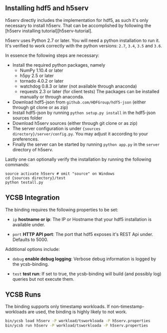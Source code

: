 <!--
Copyright (c) 2018 YCSB contributors. All rights reserved.

Licensed under the Apache License, Version 2.0 (the "License"); you
may not use this file except in compliance with the License. You
may obtain a copy of the License at

http://www.apache.org/licenses/LICENSE-2.0

Unless required by applicable law or agreed to in writing, software
distributed under the License is distributed on an "AS IS" BASIS,
WITHOUT WARRANTIES OR CONDITIONS OF ANY KIND, either express or
implied. See the License for the specific language governing
permissions and limitations under the License. See accompanying
LICENSE file.
-->

## Installing hdf5 and h5serv

h5serv directly includes the implementation for hdf5, as such it's only necessary to install h5serv.
That can be accomplished by following the [h5serv installing tutorial][h5serv-tutorial].

h5serv uses Python 2.7 or later. You will need a python installation to run it.
It's verified to work correctly with the python versions: `2.7`, `3.4`, `3.5` and `3.6`.

In essence the following steps are necessary:

- Install the required python packages, namely
    - NumPy 1.10.4 or later
    - h5py 2.5 or later
    - tornado 4.0.2 or later
    - watchdog 0.8.3 or later (not available through anaconda)
    - requests 2.3 or later (for client tests)
 The packages can be installed manually or through anaconda.
- Download hdf5-json from `github.com/HDFGroup/hdf5-json` (either through git clone or as zip)
- Install hdf5-json by running `python setup.py install` in the hdf5-json sources folder
- Download h5serv sources (either through git clone or as zip)
- The server configuration is under `{sources directory}/server/config.py`.
 You may adjust it according to your preferences.
- Finally the server can be started by running `python app.py` in the `server` directory of h5serv.

Lastly one can optionally verify the installation by running the following commands:
```
source activate h5serv # omit "source" on Windows
cd {sources directory}/test
python testall.py
```

[h5sserv-tutorial]: https://github.com/HDFGroup/h5serv/blob/develop/docs/Installation/ServerSetup.rst

## YCSB Integration

The binding requires the following properties to be set:

- `ip` **hostname or ip**:
 The IP or Hostname that your hdf5 installation is available under.

- `port` **HTTP API port**:
 The port that hdf5 exposes it's REST Api under.
 Defaults to 5000.

Additional options include:

- `debug` **enable debug logging**:
 Verbose debug information is logged by the ycsb-binding.

- `test` **test run**:
 If set to true, the ycsb-binding will build (and possibly log) queries but not execute them.

## YCSB Runs

The binding supports only timestamp workloads.
If non-timestamp-workloads are used, the binding is highly likely to not work.

```bash
bin/ycsb load h5serv -P workload/tsworkloada -P h5serv.properties
bin/ycsb run h5serv -P workload/tsworkloada -P h5serv.properties
```

